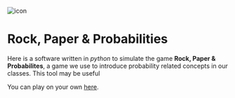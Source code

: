 ![icon](https://gitlab.com/rodrigovalla/matedulab/-/raw/master/assets/img/icon_64.png)

# Rock, Paper & Probabilities

Here is a software written in *python* to simulate the game **Rock, Paper & Probabilites**, a game we use to
introduce probability related concepts in our classes. This tool may be useful   

You can play on your own [here](https://matedulab.gitlab.io/scripts/ppp.html?lan=eng).
